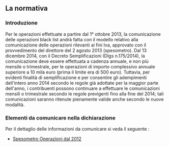 ## La normativa

### Introduzione

Per le operazioni effettuate a partire dal 1° ottobre 2013, la comunicazione delle operazioni black list andrà fatta con il modello relativo alla comunicazione delle operazioni rilevanti ai fini Iva, approvato con il provvedimento del direttore del 2 agosto 2013 (spesometro).
Dal 13 dicembre 2014, con il Decreto Semplificazioni (Dlgs n.175/2014), la comunicazione deve essere effettuata a cadenza annuale, e non più mensile o trimestrale, per le operazioni di importo complessivo annuale superiore a 10 mila euro (prima il limite era di 500 euro). Tuttavia, per evidenti finalità di semplificazione e per consentire gli adempimenti dell'intero anno 2014 secondo le regole già adottate per la maggior parte dell'anno, i contribuenti possono continuare a effettuare le comunicazioni mensili o trimestrale secondo le regole previgenti fino alla fine del 2014; tali comunicazioni saranno ritenute pienamente valide anche secondo le nuove modalità.

### Elementi da comunicare nella dichiarazione

Per il dettaglio delle informazioni da comunicare si veda il seguente : 
- [Spesometro Operazioni dal 2012](Sorgenti/DOC/TA/B£AMO/C5C020_N12)
